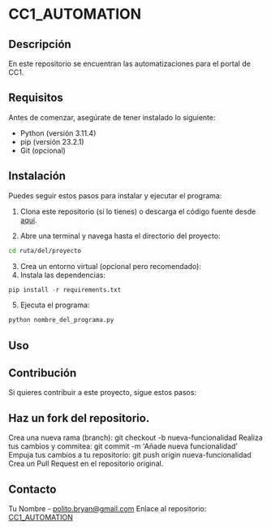 # CC1_AUTOMATION

## Descripción
En este repositorio se encuentran las automatizaciones para el portal de CC1.

## Requisitos

Antes de comenzar, asegúrate de tener instalado lo siguiente:
- Python (versión 3.11.4)
- pip (versión 23.2.1)
- Git (opcional)

## Instalación

Puedes seguir estos pasos para instalar y ejecutar el programa:

1. Clona este repositorio (si lo tienes) o descarga el código fuente desde [aquí](https://github.com/Cobrit/CC1_AUTOMATION/blob/main/main.py).

2. Abre una terminal y navega hasta el directorio del proyecto:

```bash
cd ruta/del/proyecto
```
3. Crea un entorno virtual (opcional pero recomendado):
4. Instala las dependencias:
```python
pip install -r requirements.txt
```
5. Ejecuta el programa:
```python
python nombre_del_programa.py
```
## Uso


## Contribución
Si quieres contribuir a este proyecto, sigue estos pasos:

## Haz un fork del repositorio.
Crea una nueva rama (branch): git checkout -b nueva-funcionalidad
Realiza tus cambios y commitea: git commit -m 'Añade nueva funcionalidad'
Empuja tus cambios a tu repositorio: git push origin nueva-funcionalidad
Crea un Pull Request en el repositorio original.


## Contacto
Tu Nombre - polito.bryan@gmail.com
Enlace al repositorio: [CC1_AUTOMATION](https://github.com/Cobrit/CC1_AUTOMATION/)
   
